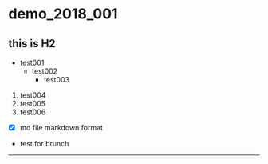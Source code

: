 # demo_2018_001
## this is H2

* test001  
  + test002
    - test003

1. test004
  2. test005
3. test006


- [x] md file markdown format

- test for brunch

- - -  
